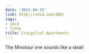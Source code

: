 ```yaml
---
date: '2011-04-15'
link: http://xkcd.com/886/
tags:
- xkcd
- funny
title: Craigslist Apartments
---
```


The Minotaur one sounds like a steal!

